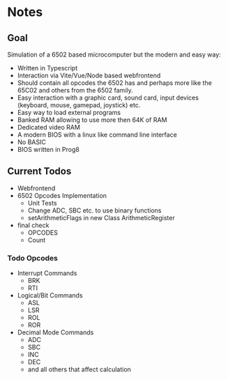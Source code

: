 # Notes

## Goal

Simulation of a 6502 based microcomputer but the modern and easy way:

-   Written in Typescript
-   Interaction via Vite/Vue/Node based webfrontend
-   Should contain all opcodes the 6502 has and perhaps more like the 65C02 and others from the 6502 family.
-   Easy interaction with a graphic card, sound card, input devices (keyboard, mouse, gamepad, joystick) etc.
-   Easy way to load external programs
-   Banked RAM allowing to use more then 64K of RAM
-   Dedicated video RAM
-   A modern BIOS with a linux like command line interface
-   No BASIC
-   BIOS written in Prog8

## Current Todos

-   Webfrontend
-   6502 Opcodes Implementation
    -   Unit Tests
    -   Change ADC, SBC etc. to use binary functions
    -   setArithmeticFlags in new Class ArithmeticRegister
-   final check
    -   OPCODES
    -   Count

### Todo Opcodes

-   Interrupt Commands
    -   BRK
    -   RTI
-   Logical/Bit Commands
    -   ASL
    -   LSR
    -   ROL
    -   ROR
-   Decimal Mode Commands
    -   ADC
    -   SBC
    -   INC
    -   DEC
    -   and all others that affect calculation
